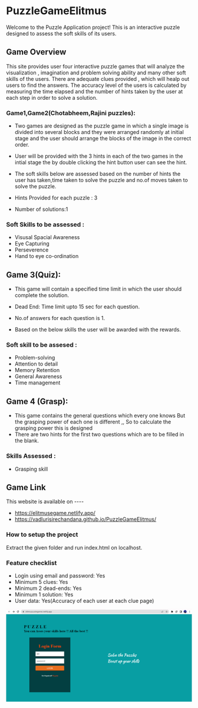 # PuzzleGameElitmus
Welcome to the Puzzle Application project! This is an interactive puzzle designed to assess the soft skills of its users.

## Game Overview
This site provides user four interactive puzzle games that will analyze the visualization , imagination and problem solving ability and many other soft skills of the users. 
There are adequate clues provided , which will healp out users to find the answers. The accuracy level of the users is calculated by measuring the time elapsed 
and the number of hints taken by the user at each step in order to solve a solution.

### Game1,Game2(Chotabheem,Rajini puzzles):
- Two games are designed as the puzzle game in which a single image is divided into several blocks and they were arranged randomly 
      at initial stage and the user should arrange the blocks of the image in the correct order.
 - User will be provided with the 3 hints in each of the two games in the intial stage the by 
      double clicking the hint button user can see the hint.
 - The soft skills below are assessed based on the number of hints the user has 
      taken,time taken to solve the puzzle and no.of moves taken to solve the puzzle.     
      
      
- Hints Provided for each puzzle : 3
- Number of solutions:1
      
 ### Soft Skills to be assessed :
- Visusal Spacial Awareness
- Eye Capturing
- Perseverence
- Hand to eye co-ordination
  
## Game 3(Quiz):
  - This game will contain a specified time limit in which the user should complete the solution.
  
  - Dead End: Time limit upto 15 sec for each question.
  - No.of answers for each question is 1.
  - Based on the below skills the user will be awarded with the rewards.
  
### Soft skill to be assesed :
  - Problem-solving
  - Attention to detail
  - Memory Retention 
  - General Awareness
  - Time management

## Game 4 (Grasp):
 - This game contains the general questions which every one knows
   But the grasping power of each one is different ,, So to calculate the grasping power this is designed
 - There are two hints for the first two questions which are to be filled in the blank.
 
 ### Skills Assessed :
   - Grasping skill
  
## Game Link
  This website is available on ----
  - https://elitmusegame.netlify.app/
  - https://vadlurisirechandana.github.io/PuzzleGameElitmus/
  
  
### How to setup the project
Extract the given folder and run index.html on localhost.

### Feature checklist
- Login using email and password: Yes
- Minimum 5 clues: Yes
- Minimum 2 dead-ends: Yes
- Minimum 1 solution: Yes
- User data: Yes(Accuracy of each user at each clue page)

![fss1](https://github.com/VadluriSireChandana/PuzzleGameElitmus/blob/main/Screenshot%20(39).png)



